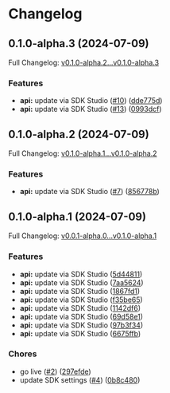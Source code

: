 # Changelog

## 0.1.0-alpha.3 (2024-07-09)

Full Changelog: [v0.1.0-alpha.2...v0.1.0-alpha.3](https://github.com/cyberapper/cadenza-lite-sdk-node/compare/v0.1.0-alpha.2...v0.1.0-alpha.3)

### Features

* **api:** update via SDK Studio ([#10](https://github.com/cyberapper/cadenza-lite-sdk-node/issues/10)) ([dde775d](https://github.com/cyberapper/cadenza-lite-sdk-node/commit/dde775dcfc5bfa1c627004ee015b45806524fbf3))
* **api:** update via SDK Studio ([#13](https://github.com/cyberapper/cadenza-lite-sdk-node/issues/13)) ([0993dcf](https://github.com/cyberapper/cadenza-lite-sdk-node/commit/0993dcf5bfea22fac0628fac76804b332b32c1ac))

## 0.1.0-alpha.2 (2024-07-09)

Full Changelog: [v0.1.0-alpha.1...v0.1.0-alpha.2](https://github.com/cyberapper/cadenza-lite-sdk-node/compare/v0.1.0-alpha.1...v0.1.0-alpha.2)

### Features

* **api:** update via SDK Studio ([#7](https://github.com/cyberapper/cadenza-lite-sdk-node/issues/7)) ([856778b](https://github.com/cyberapper/cadenza-lite-sdk-node/commit/856778b7482e6ab53e16b0228ba9c171baa77ca9))

## 0.1.0-alpha.1 (2024-07-09)

Full Changelog: [v0.0.1-alpha.0...v0.1.0-alpha.1](https://github.com/cyberapper/cadenza-lite-sdk-node/compare/v0.0.1-alpha.0...v0.1.0-alpha.1)

### Features

* **api:** update via SDK Studio ([5d44811](https://github.com/cyberapper/cadenza-lite-sdk-node/commit/5d448111189dfd55dc845146ffbc6cb6c92d20d0))
* **api:** update via SDK Studio ([7aa5624](https://github.com/cyberapper/cadenza-lite-sdk-node/commit/7aa5624253ab04cc294637d6cea859418318fb52))
* **api:** update via SDK Studio ([1867fd1](https://github.com/cyberapper/cadenza-lite-sdk-node/commit/1867fd1f4a9d2ab16b62b238de5985edd53a79c7))
* **api:** update via SDK Studio ([f35be65](https://github.com/cyberapper/cadenza-lite-sdk-node/commit/f35be65d0bca35b9388fce12ec6b201c4cbd8fc6))
* **api:** update via SDK Studio ([1142df6](https://github.com/cyberapper/cadenza-lite-sdk-node/commit/1142df6d71661399ffebff584f9a72c4f081ecdd))
* **api:** update via SDK Studio ([69d58e1](https://github.com/cyberapper/cadenza-lite-sdk-node/commit/69d58e1d4915674c35ff497b4dd6c1d82d82ff91))
* **api:** update via SDK Studio ([97b3f34](https://github.com/cyberapper/cadenza-lite-sdk-node/commit/97b3f3475057217da6fb0f92d4ddafc74e26a372))
* **api:** update via SDK Studio ([6675ffb](https://github.com/cyberapper/cadenza-lite-sdk-node/commit/6675ffb8cbdabb77bc630b53226039e2e258191f))


### Chores

* go live ([#2](https://github.com/cyberapper/cadenza-lite-sdk-node/issues/2)) ([297efde](https://github.com/cyberapper/cadenza-lite-sdk-node/commit/297efde1cac91c66b134b491c8e35d13f63ce30e))
* update SDK settings ([#4](https://github.com/cyberapper/cadenza-lite-sdk-node/issues/4)) ([0b8c480](https://github.com/cyberapper/cadenza-lite-sdk-node/commit/0b8c480b5a603e519fcb82c1372644cfd268b852))
